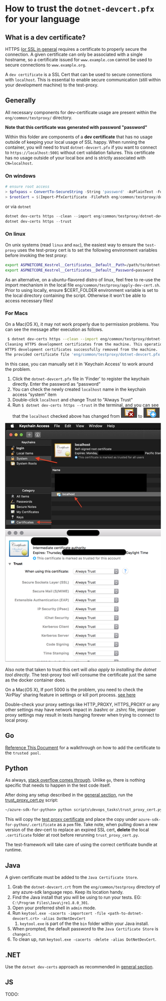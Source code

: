 # How to trust the `dotnet-devcert.pfx` for your language

## What is a dev certificate?

HTTPS ([or SSL in general](https://stackoverflow.com/a/6093496) requires a certificate to properly secure the connection. A given certificate can only be associated with a single hostname, so a certificate issued for `www.example.com` cannot be used to secure connections to `www.example.org`.

A `dev certificate` is a SSL Cert that can be used to secure connections with `localhost`. This is essential to enable secure communication (still within your development machine) to the test-proxy.

## Generally

All necessary components for dev-certificate usage are present within the `eng/common/testproxy/` directory.

**Note that this certificate was generated with password "password"**

Within this folder are components of a **dev certificate** that has no usage outside of keeping your local usage of SSL happy. When running the container, you will need to trust `dotnet-devcert.pfx` if you want to connect to `https://localhost:5001` without cert validation failures. This certificate has no usage outside of your local box and is strictly associated with `CN=localhost`.

### On windows

```powershell
# ensure root access
> $pfxpass = ConvertTo-SecureString -String 'password' -AsPlainText -Force
> $rootCert = $(Import-PfxCertificate -FilePath eng/common/testproxy/dotnet-devcert.pfx -CertStoreLocation 'Cert:\LocalMachine\Root' -Password $pfxpass)
```

or via `dotnet`

```powershell
dotnet dev-certs https --clean --import eng/common/testproxy/dotnet-devcert.pfx --password="password"
dotnet dev-certs https --trust
```

### On linux

On unix systems (read `linux` and `mac`), the easiest way to ensure the `test-proxy` uses the test-proxy cert is to set the following environment variables before invoking the test proxy:

```bash
export ASPNETCORE_Kestrel__Certificates__Default__Path=/path/to/dotnet-devcert.pfx
export ASPNETCORE_Kestrel__Certificates__Default__Password=password
```

As an alternative, on a ubuntu-flavored distro of linux, feel free to re-use the import mechanism in the local file `eng/common/testproxy/apply-dev-cert.sh`. Prior to using locally, ensure $CERT_FOLDER environment variable is set to the local directory containing the script. Otherwise it won't be able to access necessary files!

### For Macs

On a Mac(OS X), it may not work properly due to permission problems. You can see the message after execution as follows.

```bash
 $ dotnet dev-certs https --clean --import eng/common/testproxy/dotnet-devcert.pfx --password="password"
Cleaning HTTPS development certificates from the machine. This operation might require elevated privileges. If that is the case, a prompt for credentials will be displayed.
HTTPS development certificates successfully removed from the machine.
The provided certificate file 'eng/common/testproxy/dotnet-devcert.pfx' is not a valid PFX file or the password is incorrect.
```

In this case, you can manually set it in 'Keychain Access' to work around the problem.
1. Click the `dotnet-devcert.pfx` file in 'Finder' to register the keychain directly. Enter the password as “password”
2. You can check the newly created `localhost` name in the keychain access “system” item
3. Double-click `localhost` and change Trust to "Always Trust"
4. Run `$ dotnet dev-certs https --trust` in the terminal, and you can see that the `localhost` checked above has changed from ![x](../_images/keychain-cert-not.png) to ![+](../_images/keychain-cert-ok.png)

![keychain-localhost](../_images/keychain-localhost.png)
![keychain-always-trust](../_images/keychain-trust.png)

Also note that taken to trust this cert will _also apply to installing the dotnet tool directly_. The test-proxy tool will consume the certificate just the same as the docker container does.

On a Mac(OS X), If port 5000 is the problem, you need to check the 'AirPlay' sharing feature in settings or kill port process. [see here](https://github.com/Azure/azure-sdk-tools/pull/3739#issuecomment-1207217025)

Double-check your proxy settings like HTTP_PROXY, HTTPS_PROXY or any other settings may have network impact in .bashrc or .zshrc file, improper proxy settings may result in tests hanging forever when trying to connect to local proxy.

## Go

[Reference This Document](https://forfuncsake.github.io/post/2017/08/trust-extra-ca-cert-in-go-app/) for a walkthrough on how to add the certificate to the `trusted pool`.

## Python

As always, [stack overflow comes through](https://stackoverflow.com/a/39358282). Unlike `go`, there is nothing specific that needs to happen in the test code itself.

After doing any setup described in the [general section](#generally), run the
[trust_proxy_cert.py](https://github.com/Azure/azure-sdk-for-python/blob/main/scripts/devops_tasks/trust_proxy_cert.py) script:
```cmd
~/azure-sdk-for-python> python scripts\devops_tasks\trust_proxy_cert.py
```

This will copy the [test proxy certificate](https://github.com/Azure/azure-sdk-for-python/blob/main/eng/common/testproxy/dotnet-devcert.crt) and place the copy
under `azure-sdk-for-python/.certificate` as a `pem` file. Take note, when pulling down a new version of the dev-cert to replace an expired SSL cert, **delete** the local `.certificate` folder at root before rerunning `trust_proxy_cert.py`.

The test-framework will take care of using the correct certificate bundle at runtime.

## Java

A given certificate must be added to the `Java Certificate Store`.

1. Grab the `dotnet-devcert.crt` from the `eng/common/testproxy` directory of any azure-sdk language repo. Keep its location handy.
2. Find the Java install that you will be using to run your tests. EG: `C:\Program Files\Java\jre1.8.0_301`.
3. Open your preferred shell in `admin` mode.
4. Run `keytool.exe -cacerts -importcert -file <path-to-dotnet-devcert.crt> -alias DotNetDevCert`
   1. `keytool.exe` is part of the the `bin` folder within your Java install.
5. When prompted, the default password to the `Java Certificate Store` is `changeit`.
6. To clean up, run `keytool.exe -cacerts -delete -alias DotNetDevCert`.

## .NET

Use the `dotnet dev-certs` approach as recommended in [general section](#generally).

## JS

TODO:

